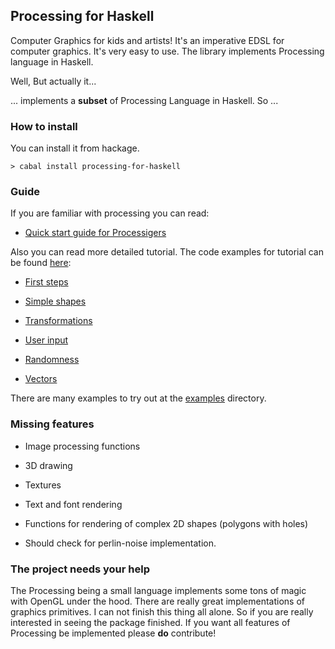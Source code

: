 ## Processing for Haskell

Computer Graphics for kids and artists! 
It's an imperative EDSL for computer graphics. It's very easy to use. 
The library implements Processing language in Haskell. 

Well, But actually it...

... implements a **subset** of Processing Language in Haskell. So ...


### How to install

You can install it from hackage.

~~~
> cabal install processing-for-haskell
~~~

### Guide

If you are familiar with processing you can read:

* [Quick start guide for Processigers](https://github.com/anton-k/processing-for-haskell/blob/master/tutorial/QuickStartForProcessingers.md)

Also you can read more detailed tutorial. The code examples for tutorial can be found [here](https://github.com/anton-k/processing-for-haskell/tree/master/tutorial/code):

* [First steps](https://github.com/anton-k/processing-for-haskell/blob/master/tutorial/FirstSteps.md)

* [Simple shapes](https://github.com/anton-k/processing-for-haskell/blob/master/tutorial/Shapes.md)

* [Transformations](https://github.com/anton-k/processing-for-haskell/blob/master/tutorial/Transformations.md)

* [User input](https://github.com/anton-k/processing-for-haskell/blob/master/tutorial/UserInput.md)

* [Randomness](https://github.com/anton-k/processing-for-haskell/blob/master/tutorial/Random.md)

* [Vectors](https://github.com/anton-k/processing-for-haskell/blob/master/tutorial/VectorSpace.md)

There are many examples to try out at the [examples](https://github.com/anton-k/processing-for-haskell/tree/master/examples) directory.

### Missing features

* Image processing functions

* 3D drawing

* Textures

* Text and font rendering

* Functions for rendering of complex 2D shapes (polygons with holes)

* Should check for perlin-noise implementation.

### The project needs your help

The Processing being a small language implements some  tons of
magic with OpenGL  under the hood. There are really great implementations
of graphics primitives. I can not finish this thing all alone.
So if you are really interested in seeing the package finished.
If you want all features of Processing be implemented please **do** contribute!

